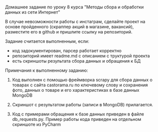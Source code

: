 Домашнее задание по уроку 8 курса "Методы сбора и обработки данных из сети Интернет"

В случае невозможности работы с инстаграм, сделайте проект на основе пройденного (скраппер акций в магазине, вакансий), разместите его в github и пришлите ссылку на репозиторий.

Задание считается выполненным, если:
- код задокументирован, парсер работает корректно
- репозиторий имеет readme.md с описанием с труктурой проекта
- есть скриншоты результата сбора данных и обращения к БД

Примечания к выполненному заданию:

1. Код выполнен с помощью фреймворка scrapy для сбора данных о товарах с сайта castorama.ru по ключевому слову и сохранения фото, данных о товаре и его характеристиках в базе данных MongoDB

2. Скриншот с результатом работы (записи в MongoDB) прилагается.

3. Код с примерами обращения к базе данных приведен в файле db_requests.py.
Пример работы кода приведен на отдельном скриншоте из PyCharm
